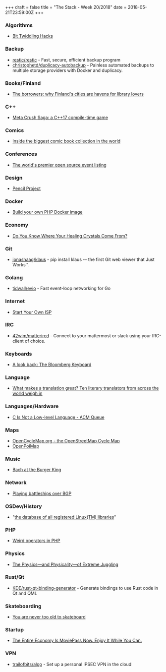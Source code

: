 +++
draft = false
title = "The Stack - Week 20/2018"
date = 2018-05-21T23:59:00Z
+++



### Algorithms

 - [Bit Twiddling Hacks][Bittwiddlinghacks652]

[Bittwiddlinghacks652]: https://graphics.stanford.edu/~seander/bithacks.html



### Backup

 - [restic/restic][Resticresticfastsecureefficien266] - Fast, secure, efficient backup program
 - [christophetd/duplicacy-autobackup][Christophetdduplicacyautobacku391] - Painless automated backups to multiple storage providers with Docker and duplicacy.

[Resticresticfastsecureefficien266]: https://github.com/restic/restic
[Christophetdduplicacyautobacku391]: https://github.com/christophetd/duplicacy-autobackup



### Books/Finland

 - [The borrowers: why Finland's cities are havens for library lovers][Theborrowerswhyfinlandscitiesa684]

[Theborrowerswhyfinlandscitiesa684]: https://www.theguardian.com/cities/2018/may/15/why-finlands-cities-are-havens-for-library-lovers-oodi-helsinki



### C++

 - [Meta Crush Saga: a C++17 compile-time game][Jeanguegantsblogmetacrushsagaa579]

[Jeanguegantsblogmetacrushsagaa579]: https://jguegant.github.io//jguegant.github.io/blogs/tech/meta-crush-saga.html



### Comics

 - [Inside the biggest comic book collection in the world][Insidethebiggestcomicbookcolle535]

[Insidethebiggestcomicbookcolle535]: http://www.syfy.com/syfywire/secrets-of-the-biggest-comic-book-collection-in-the-world-1



### Conferences

 - [The world's premier open source event listing][Theworldspremieropensourceeven834]

[Theworldspremieropensourceeven834]: https://opensource.com/resources/conferences-and-events-monthly



### Design

 - [Pencil Project][Homepencilproject103]

[Homepencilproject103]: http://pencil.evolus.vn/



### Docker

 - [Build your own PHP Docker image][Buildyourownphpdockerimagejrme701]

[Buildyourownphpdockerimagejrme701]: https://medium.com/@jeromegamez/build-your-own-php-docker-image-3c55c9e29b59



### Economy

 - [Do You Know Where Your Healing Crystals Come From?][Doyouknowwhereyourhealingcryst661]

[Doyouknowwhereyourhealingcryst661]: https://newrepublic.com/article/148190/know-healing-crystals-come-from



### Git

 - [jonashaag/klaus][Jonashaagklauspipinstallklaust723] - pip install klaus -- the first Git web viewer that Just Works™.

[Jonashaagklauspipinstallklaust723]: https://github.com/jonashaag/klaus



### Golang

 - [tidwall/evio][Tidwalleviofasteventloopnetwor992] - Fast event-loop networking for Go

[Tidwalleviofasteventloopnetwor992]: https://github.com/tidwall/evio



### Internet

 - [Start Your Own ISP][Startyourownisp404]

[Startyourownisp404]: https://startyourownisp.com/



### IRC

 - [42wim/matterircd][42wimmatterircdconnecttoyourma813] - Connect to your mattermost or slack using your IRC-client of choice.

[42wimmatterircdconnecttoyourma813]: https://github.com/42wim/matterircd



### Keyboards

 - [A look back: The Bloomberg Keyboard][Alookbackthebloombergkeyboardb509]

[Alookbackthebloombergkeyboardb509]: https://www.bloomberg.com/professional/blog/look-back-bloomberg-keyboard/



### Language

 - [What makes a translation great? Ten literary translators from across the world weigh in][Whatmakesatranslationgreattenl436]

[Whatmakesatranslationgreattenl436]: https://scroll.in/article/876969/what-makes-a-translation-great-ten-literary-translators-from-across-the-world-weigh-in



### Languages/Hardware

 - [C Is Not a Low-level Language - ACM Queue][Cisnotalowlevellanguageacmqueu796]

[Cisnotalowlevellanguageacmqueu796]: https://queue.acm.org/detail.cfm?id=3212479




### Maps

 - [OpenCycleMap.org - the OpenStreetMap Cycle Map][Opencyclemaporgtheopenstreetma812]
 - [OpenPoiMap][Openpoimap877]

[Opencyclemaporgtheopenstreetma812]: https://www.opencyclemap.org/
[Openpoimap877]: http://openpoimap.org/



### Music

 - [Bach at the Burger King][Bachattheburgerkinglosangelesr681]

[Bachattheburgerkinglosangelesr681]: https://lareviewofbooks.org/article/bach-at-the-burger-king/#!



### Network

 - [Playing battleships over BGP][Playingbattleshipsoverbgp992]

[Playingbattleshipsoverbgp992]: https://blog.benjojo.co.uk/post/bgp-battleships



### OSDev/History

 - "[the database of all registered Linux(TM) libraries][741openbsddk]"

[741openbsddk]: http://ftp.openbsd.dk/pub/slackware/slackware-2.1/usr/doc/tools-2.16/doc/table_description



### PHP

 - [Weird operators in PHP][Weirdoperatorsinphpexakat739]

[Weirdoperatorsinphpexakat739]: https://www.exakat.io/weird-operators-in-php/



### Physics

 - [The Physics—and Physicality—of Extreme Juggling][Thephysicsandphysicalityofextr946]

[Thephysicsandphysicalityofextr946]: https://www.wired.com/story/the-physicsand-physicalityof-extreme-juggling/



### Rust/Qt

 - [KDE/rust-qt-binding-generator][Kderustqtbindinggeneratorgener656] - Generate bindings to use Rust code in Qt and QML

[Kderustqtbindinggeneratorgener656]: https://github.com/KDE/rust-qt-binding-generator



### Skateboarding

 - [You are never too old to skateboard][Youarenevertoooldtoskateboard989]

[Youarenevertoooldtoskateboard989]: https://www.absolute-snow.co.uk/articles/youre-never-too-old-to-skate



### Startup

 - [The Entire Economy Is MoviePass Now. Enjoy It While You Can.][Theentireeconomyismoviepassnow492]

[Theentireeconomyismoviepassnow492]: https://www.nytimes.com/2018/05/16/technology/moviepass-economy-startups.html



### VPN

 - [trailofbits/algo][Githubtrailofbitsalgosetupaper120] - Set up a personal IPSEC VPN in the cloud

[Githubtrailofbitsalgosetupaper120]: https://github.com/trailofbits/algo



